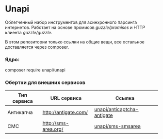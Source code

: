 # Unapi
Облегченный набор инструментов для асинхронного парсинга интернетов. Работает на основе промисов _guzzle/promises_ и HTTP клиента _guzzle/guzzle_.

В этом репозитории только ссылки на общие вещи, все остальное доставляется через composer.

### Ядро:
composer require unapi/unapi

### Обертки для внешних сервисов
| Тип сервиса | URL сервиса | Ссылка |
| --- | ---| --- |
| Антикапча | http://antigate.com/ | [unapi/anticaptcha-antigate](https://github.com/xRubin/unapi-anticaptcha-antigate) |
| СМС | http://sms-area.org/ | [unapi/sms-smsarea](https://github.com/xRubin/unapi-sms-smsarea) |

